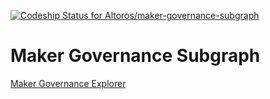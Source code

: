 [![Codeship Status for Altoros/maker-governance-subgraph](https://app.codeship.com/projects/b80b7b00-afd8-0137-dfb2-3a042409e727/status?branch=master)](https://app.codeship.com/projects/362758)

# Maker Governance Subgraph

[Maker Governance Explorer](https://thegraph.com/explorer/subgraph/protofire/makerdao-governance)
